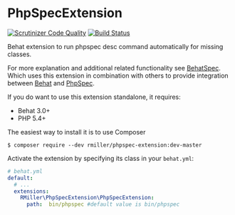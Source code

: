 PhpSpecExtension
================

[![Scrutinizer Code Quality](https://scrutinizer-ci.com/g/richardmiller/PhpSpecExtension/badges/quality-score.png?b=master)](https://scrutinizer-ci.com/g/richardmiller/PhpSpecExtension/?branch=master)
[![Build Status](https://scrutinizer-ci.com/g/richardmiller/PhpSpecExtension/badges/build.png?b=master)](https://scrutinizer-ci.com/g/richardmiller/PhpSpecExtension/build-status/master)

Behat extension to run phpspec desc command automatically for missing classes.

For more explanation and additional related functionality see [BehatSpec](https://github.com/richardmiller/BehatSpec).
Which uses this extension in combination with others to provide integration
between [Behat](http://docs.behat.org/en/v3.0/) and [PhpSpec](http://phpspec.net/).


If you do want to use this extension standalone, it requires:

* Behat 3.0+
* PHP 5.4+


The easiest way to install it is to use Composer

```
$ composer require --dev rmiller/phpspec-extension:dev-master
```

Activate the extension by specifying its class in your ``behat.yml``:

```yaml
# behat.yml
default:
  # ...
  extensions:
    RMiller\PhpSpecExtension\PhpSpecExtension:
      path:  bin/phpspec #default value is bin/phpspec
```
